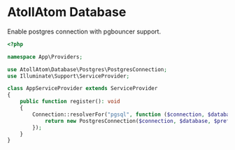 # AtollAtom Database

Enable postgres connection with pgbouncer support.

```php
<?php

namespace App\Providers;

use AtollAtom\Database\Postgres\PostgresConnection;
use Illuminate\Support\ServiceProvider;

class AppServiceProvider extends ServiceProvider
{
    public function register(): void
    {
        Connection::resolverFor("pgsql", function ($connection, $database, $prefix, $config) {
            return new PostgresConnection($connection, $database, $prefix, $config);
        });
    }
}
```
